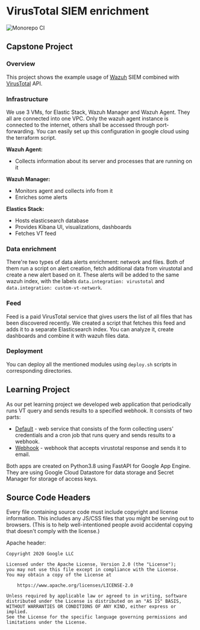 # VirusTotal SIEM enrichment

![Monorepo CI](https://github.com/googleinterns/step242-2020/workflows/Monorepo%20CI/badge.svg)

## Capstone Project

### Overview

This project shows the example usage of [Wazuh](https://wazuh.com/) SIEM combined with [VirusTotal](https://virustotal.com) API.

### Infrastructure

We use 3 VMs, for Elastic Stack, Wazuh Manager and Wazuh Agent. They all are connected into one VPC. Only the wazuh agent instance is connected to the internet, others shall be accessed through port-forwarding. You can easily set up this configuration in google cloud using the terraform script.

**Wazuh Agent:**
* Collects information about its server and processes that are running on it

**Wazuh Manager:**
* Monitors agent and collects info from it
* Enriches some alerts

**Elastics Stack:**
* Hosts elasticsearch database
* Provides Kibana UI, visualizations, dashboards
* Fetches VT feed

### Data enrichment

There're two types of data alerts enrichment: network and files. Both of them run a script on alert creation, fetch additional data from virustotal and create a new alert based on it. These alerts will be added to the same wazuh index, with the labels `data.integration: virustotal` and `data.integration: custom-vt-network`.

### Feed

Feed is a paid VirusTotal service that gives users the list of all files that has been discovered recently. We created a script that fetches this feed and adds it to a separate Elasticsearch index. You can analyze it, create dashboards and combine it with wazuh files data.

### Deployment

You can deploy all the mentioned modules using `deploy.sh` scripts in corresponding directories.

## Learning Project

As our pet learning project we developed web application that periodically runs VT query and sends results to a specified webhook. It consists of two parts: 
* [Default](https://github.com/googleinterns/step242-2020/tree/master/default) - web service that сonsists of the form collecting users' credentials and a cron job that runs query and sends results to a webhook.
* [Webhook](https://github.com/googleinterns/step242-2020/tree/master/webhook) - webhook that accepts virustotal response and sends it to email.

Both apps are created on Python3.8 using FastAPI for Google App Engine. They are using Google Cloud Datastore for data storage and Secret Manager for storage of access keys.

## Source Code Headers

Every file containing source code must include copyright and license
information. This includes any JS/CSS files that you might be serving out to
browsers. (This is to help well-intentioned people avoid accidental copying that
doesn't comply with the license.)

Apache header:

    Copyright 2020 Google LLC

    Licensed under the Apache License, Version 2.0 (the "License");
    you may not use this file except in compliance with the License.
    You may obtain a copy of the License at

        https://www.apache.org/licenses/LICENSE-2.0

    Unless required by applicable law or agreed to in writing, software
    distributed under the License is distributed on an "AS IS" BASIS,
    WITHOUT WARRANTIES OR CONDITIONS OF ANY KIND, either express or implied.
    See the License for the specific language governing permissions and
    limitations under the License.
